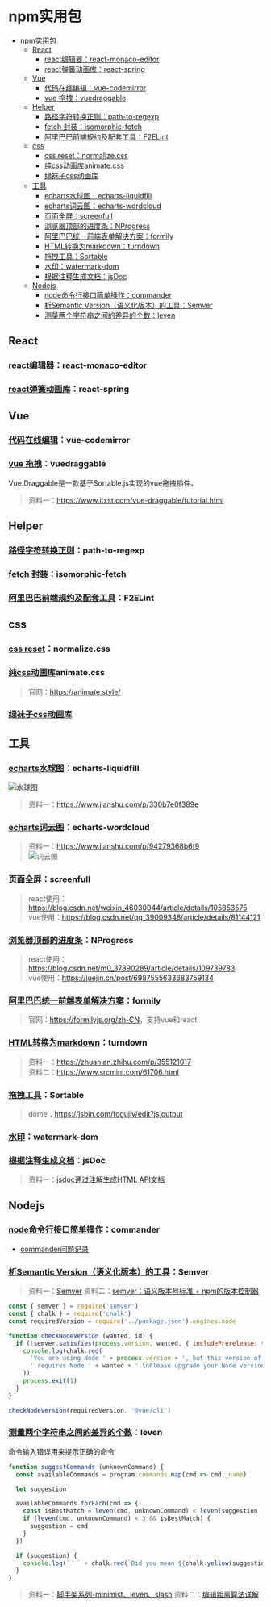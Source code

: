 # npm实用包

- [npm实用包](#npm实用包)
  - [React](#react)
    - [react编辑器：react-monaco-editor](#react编辑器react-monaco-editor)
    - [react弹簧动画库：react-spring](#react弹簧动画库react-spring)
  - [Vue](#vue)
    - [代码在线编辑：vue-codemirror](#代码在线编辑vue-codemirror)
    - [vue 拖拽：vuedraggable](#vue-拖拽vuedraggable)
  - [Helper](#helper)
    - [路径字符转换正则：path-to-regexp](#路径字符转换正则path-to-regexp)
    - [fetch 封装：isomorphic-fetch](#fetch-封装isomorphic-fetch)
    - [阿里巴巴前端规约及配套工具：F2ELint](#阿里巴巴前端规约及配套工具f2elint)
  - [css](#css)
    - [css reset：normalize.css](#css-resetnormalizecss)
    - [纯css动画库animate.css](#纯css动画库animatecss)
    - [绿袜子css动画库](#绿袜子css动画库)
  - [工具](#工具)
    - [echarts水球图：echarts-liquidfill](#echarts水球图echarts-liquidfill)
    - [echarts词云图：echarts-wordcloud](#echarts词云图echarts-wordcloud)
    - [页面全屏：screenfull](#页面全屏screenfull)
    - [浏览器顶部的进度条：NProgress](#浏览器顶部的进度条nprogress)
    - [阿里巴巴统一前端表单解决方案：formily](#阿里巴巴统一前端表单解决方案formily)
    - [HTML转换为markdown：turndown](#html转换为markdownturndown)
    - [拖拽工具：Sortable](#拖拽工具sortable)
    - [水印：watermark-dom](#水印watermark-dom)
    - [根据注释生成文档：jsDoc](#根据注释生成文档jsdoc)
  - [Nodejs](#nodejs)
    - [node命令行接口简单操作：commander](#node命令行接口简单操作commander)
    - [析Semantic Version（语义化版本）的工具：Semver](#析semantic-version语义化版本的工具semver)
    - [测量两个字符串之间的差异的个数：leven](#测量两个字符串之间的差异的个数leven)

## React

### [react编辑器](https://github.com/react-monaco-editor/react-monaco-editor)：react-monaco-editor

### [react弹簧动画库](https://github.com/pmndrs/react-spring)：react-spring

## Vue

### [代码在线编辑](https://github.com/surmon-china/vue-codemirror)：vue-codemirror

### [vue 拖拽](https://github.com/SortableJS/Vue.Draggable)：vuedraggable

Vue.Draggable是一款基于Sortable.js实现的vue拖拽插件。
>资料一：<https://www.itxst.com/vue-draggable/tutorial.html>  

## Helper

### [路径字符转换正则](https://github.com/pillarjs/path-to-regexp)：path-to-regexp

### [fetch 封装](https://github.com/matthew-andrews/isomorphic-fetch)：isomorphic-fetch

### [阿里巴巴前端规约及配套工具](https://github.com/alibaba/f2e-spec/blob/main/README.md)：F2ELint

## css

### [css reset](https://github.com/necolas/normalize.css)：normalize.css

### [纯css动画库](https://github.com/animate-css/animate.css)animate.css

> 官网：<https://animate.style/>

### [绿袜子css动画库](https://greensock.com/)

## 工具

### [echarts水球图](https://github.com/ecomfe/echarts-liquidfill)：echarts-liquidfill

![水球图](../../static/笔记/liquidfill.png)  
> 资料一：<https://www.jianshu.com/p/330b7e0f389e>  

### [echarts词云图](https://github.com/ecomfe/echarts-wordcloud)：echarts-wordcloud

> 资料一：<https://www.jianshu.com/p/94279368b6f9>  
![词云图](../../static/笔记/wordcloud.png)  

### [页面全屏](https://github.com/sindresorhus/screenfull)：screenfull
  
>react使用：<https://blog.csdn.net/weixin_46030044/article/details/105853575>  
>vue使用：<https://blog.csdn.net/qq_39009348/article/details/81144121>  

### [浏览器顶部的进度条](https://github.com/rstacruz/nprogress)：NProgress

>react使用：<https://blog.csdn.net/m0_37890289/article/details/109739783>  
>vue使用：<https://juejin.cn/post/6987555633683759134>  

### [阿里巴巴统一前端表单解决方案](https://github.com/alibaba/formily)：formily

> 官网：<https://formilyjs.org/zh-CN>，支持vue和react

### [HTML转换为markdown](https://github.com/mixmark-io/turndown)：turndown

> 资料一：<https://zhuanlan.zhihu.com/p/355121017>  
> 资料二：<https://www.srcmini.com/61706.html>  

### [拖拽工具](https://github.com/SortableJS/Sortable)：Sortable

>dome：<https://jsbin.com/fogujiv/edit?js,output>  

### [水印](https://gitee.com/ADgirl/watermark-dom)：watermark-dom

### [根据注释生成文档](https://github.com/jsdoc/jsdoc)：jsDoc

> 资料一：[jsdoc通过注解生成HTML API文档](https://blog.csdn.net/xdhc304/article/details/95216722)

## Nodejs

### [node命令行接口简单操作](https://github.com/tj/commander.js/blob/master/Readme_zh-CN.md)：commander

- [commander问题记录](./commander%E9%97%AE%E9%A2%98%E8%AE%B0%E5%BD%95.md)

### [析Semantic Version（语义化版本）的工具](https://github.com/npm/node-semver#readme)：Semver

> 资料一：[Semver](https://www.jianshu.com/p/2d4ff5c94560)
> 资料二：[semver：语义版本号标准 + npm的版本控制器](https://juejin.cn/post/7122240572491825160)

```js
const { semver } = require('semver')
const { chalk } = require('chalk')
const requiredVersion = require('../package.json').engines.node

function checkNodeVersion (wanted, id) {
  if (!semver.satisfies(process.version, wanted, { includePrerelease: true })) {
    console.log(chalk.red(
      'You are using Node ' + process.version + ', but this version of ' + id +
      ' requires Node ' + wanted + '.\nPlease upgrade your Node version.'
    ))
    process.exit(1)
  }
}

checkNodeVersion(requiredVersion, '@vue/cli')
```

### [测量两个字符串之间的差异的个数](https://github.com/sindresorhus/leven)：leven

命令输入错误用来提示正确的命令

```js
function suggestCommands (unknownCommand) {
  const availableCommands = program.commands.map(cmd => cmd._name)

  let suggestion

  availableCommands.forEach(cmd => {
    const isBestMatch = leven(cmd, unknownCommand) < leven(suggestion || '', unknownCommand)
    if (leven(cmd, unknownCommand) < 3 && isBestMatch) {
      suggestion = cmd
    }
  })

  if (suggestion) {
    console.log(`  ` + chalk.red(`Did you mean ${chalk.yellow(suggestion)}?`))
  }
}
```

> 资料一：[脚手架系列-minimist、leven、slash](https://juejin.cn/post/6975687741761650695)
> 资料二：[编辑距离算法详解](https://blog.csdn.net/www_helloworld_com/article/details/83871056)
